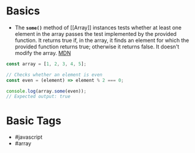 # Basics
- The **`some()`** method of [[Array]] instances tests whether at least one element in the array passes the test implemented by the provided function. It returns true if, in the array, it finds an element for which the provided function returns true; otherwise it returns false. It doesn't modify the array. [MDN](https://developer.mozilla.org/en-US/docs/Web/JavaScript/Reference/Global_Objects/Array/some)
```javascript
const array = [1, 2, 3, 4, 5];

// Checks whether an element is even
const even = (element) => element % 2 === 0;

console.log(array.some(even));
// Expected output: true

```
# Basic Tags
- #javascript 
- #array 